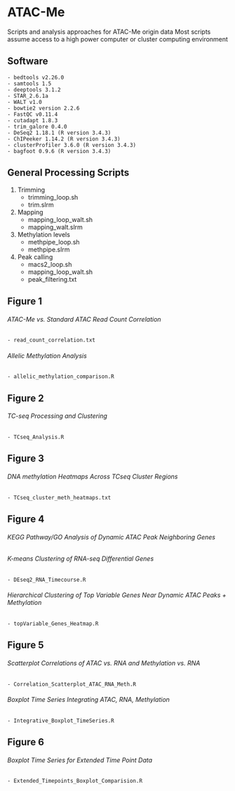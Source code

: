 # ATAC-Me
Scripts and analysis approaches for ATAC-Me origin data
Most scripts assume access to a high power computer or cluster computing environment

## Software 

    - bedtools v2.26.0
    - samtools 1.5
    - deeptools 3.1.2
    - STAR_2.6.1a 
    - WALT v1.0 
    - bowtie2 version 2.2.6 
    - FastQC v0.11.4
    - cutadapt 1.8.3 
    - trim_galore 0.4.0 
    - DeSeq2 1.18.1 (R version 3.4.3)
    - ChIPeeker 1.14.2 (R version 3.4.3)
    - clusterProfiler 3.6.0 (R version 3.4.3)
    - bagfoot 0.9.6 (R version 3.4.3)

## General Processing Scripts

1. Trimming
    - trimming_loop.sh
    - trim.slrm
2. Mapping 
    - mapping_loop_walt.sh
    - mapping_walt.slrm
3. Methylation levels
    - methpipe_loop.sh
    - methpipe.slrm
4. Peak calling
    - macs2_loop.sh
    - mapping_loop_walt.sh
    - peak_filtering.txt
    
## Figure 1
###### ATAC-Me vs. Standard ATAC Read Count Correlation
    - read_count_correlation.txt
###### Allelic Methylation Analysis
    - allelic_methylation_comparison.R

## Figure 2

###### TC-seq Processing and Clustering
    - TCseq_Analysis.R

## Figure 3

###### DNA methylation Heatmaps Across TCseq Cluster Regions
    - TCseq_cluster_meth_heatmaps.txt

## Figure 4
###### KEGG Pathway/GO Analysis of Dynamic ATAC Peak Neighboring Genes

###### K-means Clustering of RNA-seq Differential Genes
    - DEseq2_RNA_Timecourse.R
###### Hierarchical Clustering of Top Variable Genes Near Dynamic ATAC Peaks + Methylation
    - topVariable_Genes_Heatmap.R 
## Figure 5
###### Scatterplot Correlations of ATAC vs. RNA and Methylation vs. RNA
    - Correlation_Scatterplot_ATAC_RNA_Meth.R
###### Boxplot Time Series Integrating ATAC, RNA, Methylation
    - Integrative_Boxplot_TimeSeries.R
## Figure 6
###### Boxplot Time Series for Extended Time Point Data
    - Extended_Timepoints_Boxplot_Comparision.R

